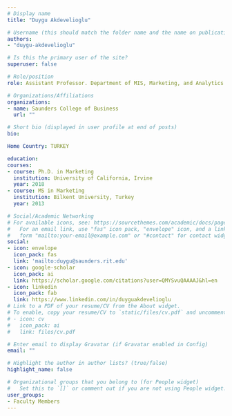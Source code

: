 ```yaml
---
# Display name
title: "Duygu Akdevelioglu"

# Username (this should match the folder name and the name on publications)
authors:
- "duygu-akdevelioglu"

# Is this the primary user of the site?
superuser: false

# Role/position
role: Assistant Professor. Department of MIS, Marketing, and Analytics

# Organizations/Affiliations
organizations:
- name: Saunders College of Business
  url: ""

# Short bio (displayed in user profile at end of posts)
bio:

Home Country: TURKEY

education:
courses:
- course: Ph.D. in Marketing
  institution: University of California, Irvine
  year: 2018
- course: MS in Marketing
  institution: Bilkent University, Turkey
  year: 2013

# Social/Academic Networking
# For available icons, see: https://sourcethemes.com/academic/docs/page-builder/#icons
#   For an email link, use "fas" icon pack, "envelope" icon, and a link in the
#   form "mailto:your-email@example.com" or "#contact" for contact widget.
social:
- icon: envelope
  icon_pack: fas
  link: 'mailto:duygu@saunders.rit.edu'
- icon: google-scholar
  icon_pack: ai
  link: https://scholar.google.com/citations?user=QMYSvuQAAAAJ&hl=en
- icon: linkedin
  icon_pack: fab
  link: https://www.linkedin.com/in/duyguakdevelioglu
# Link to a PDF of your resume/CV from the About widget.
# To enable, copy your resume/CV to `static/files/cv.pdf` and uncomment the lines below.
# - icon: cv
#   icon_pack: ai
#   link: files/cv.pdf

# Enter email to display Gravatar (if Gravatar enabled in Config)
email: ""

# Highlight the author in author lists? (true/false)
highlight_name: false

# Organizational groups that you belong to (for People widget)
#   Set this to `[]` or comment out if you are not using People widget.
user_groups:
- Faculty Members
---
```

